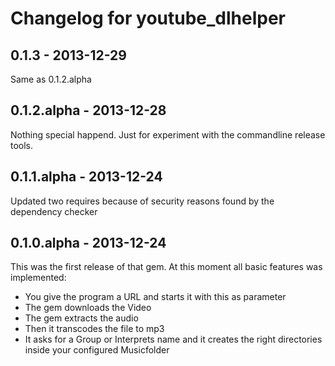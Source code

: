 # Changelog for youtube_dlhelper

## 0.1.3 - 2013-12-29
Same as 0.1.2.alpha

## 0.1.2.alpha - 2013-12-28
Nothing special happend. Just for experiment with the commandline release tools.

## 0.1.1.alpha - 2013-12-24
Updated two requires because of security reasons found by the dependency checker

## 0.1.0.alpha - 2013-12-24
This was the first release of that gem. At this moment all basic features was implemented:
* You give the program a URL and starts it with this as parameter
* The gem downloads the Video
* The gem extracts the audio
* Then it transcodes the file to mp3
* It asks for a Group or Interprets name and it creates the right directories inside your configured Musicfolder
